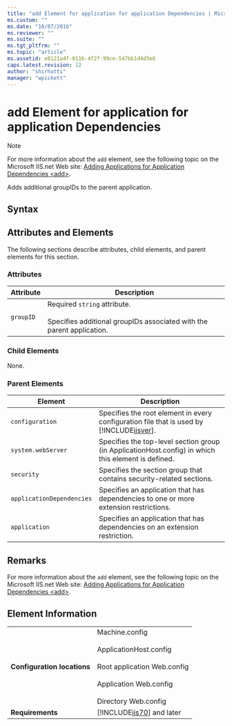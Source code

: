 ```yaml
---
title: "add Element for application for application Dependencies | Microsoft Docs"
ms.custom: ""
ms.date: "10/07/2016"
ms.reviewer: ""
ms.suite: ""
ms.tgt_pltfrm: ""
ms.topic: "article"
ms.assetid: e8121a4f-0116-4f2f-99ce-547bb1d4d5e6
caps.latest.revision: 12
author: "shirhatti"
manager: "wpickett"
---
```

# add Element for application for application Dependencies
> [!NOTE]
>  For more information about the `add` element, see the following topic on the Microsoft IIS.net Web site: [Adding Applications for Application Dependencies \<add>](http://www.iis.net/ConfigReference/system.webServer/security/applicationDependencies/application/add).  
  
 Adds additional groupIDs to the parent application.  
  
## Syntax  
  
## Attributes and Elements  
 The following sections describe attributes, child elements, and parent elements for this section.  
  
### Attributes  
  
|Attribute|Description|  
|---------------|-----------------|  
|`groupID`|Required `string` attribute.<br /><br /> Specifies additional groupIDs associated with the parent application.|  
  
### Child Elements  
 None.  
  
### Parent Elements  
  
|Element|Description|  
|-------------|-----------------|  
|`configuration`|Specifies the root element in every configuration file that is used by [!INCLUDE[iisver](../../reference/admin/includes/iisver-md.md)].|  
|`system.webServer`|Specifies the top-level section group (in ApplicationHost.config) in which this element is defined.|  
|`security`|Specifies the section group that contains security-related sections.|  
|`applicationDependencies`|Specifies an application that has dependencies to one or more extension restrictions.|  
|`application`|Specifies an application that has dependencies on an extension restriction.|  
  
## Remarks  
 For more information about the `add` element, see the following topic on the Microsoft IIS.net Web site: [Adding Applications for Application Dependencies \<add>](http://www.iis.net/ConfigReference/system.webServer/security/applicationDependencies/application/add).  
  
## Element Information  
  
|||  
|-|-|  
|**Configuration locations**|Machine.config<br /><br /> ApplicationHost.config<br /><br /> Root application Web.config<br /><br /> Application Web.config<br /><br /> Directory Web.config|  
|**Requirements**|[!INCLUDE[iis70](../../reference/admin/includes/iis70-md.md)] and later|